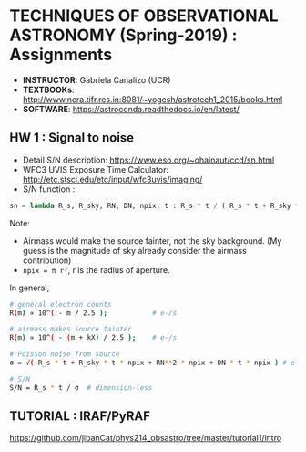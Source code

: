 # TECHNIQUES OF OBSERVATIONAL ASTRONOMY (Spring-2019) : Assignments

- **INSTRUCTOR**: Gabriela Canalizo (UCR)
- **TEXTBOOKs**: http://www.ncra.tifr.res.in:8081/~yogesh/astrotech1_2015/books.html
- **SOFTWARE**: https://astroconda.readthedocs.io/en/latest/

## HW 1 : Signal to noise

- Detail S/N description: https://www.eso.org/~ohainaut/ccd/sn.html
- WFC3 UVIS Exposure Time Calculator: http://etc.stsci.edu/etc/input/wfc3uvis/imaging/
- S/N function :

```python
sn = lambda R_s, R_sky, RN, DN, npix, t : R_s * t / ( R_s * t + R_sky * t * npix + RN**2 * npix + DN * t * npix )**(1/2)
```

Note:

- Airmass would make the source fainter, not the sky background. (My guess is the magnitude of sky already consider the airmass contribution)
- `npix = π r²`, r is the radius of aperture.

In general,

```bash
# general electron counts
R(m) ∝ 10^( - m / 2.5 );           # e-/s

# airmass makes source fainter
R(m) ∝ 10^( - (m + kX) / 2.5 );    # e-/s

# Poisson noise from source
σ = √( R_s * t + R_sky * t * npix + RN**2 * npix + DN * t * npix ) # e-

# S/N
S/N = R_s * t / σ  # dimension-less
```

## TUTORIAL : IRAF/PyRAF

https://github.com/jibanCat/phys214_obsastro/tree/master/tutorial1/intro